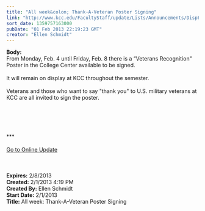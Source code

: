 ```yaml
---
title: "All week&colon; Thank-A-Veteran Poster Signing"
link: "http://www.kcc.edu/FacultyStaff/update/Lists/Announcements/DispForm.aspx?ID=981"
sort_date: 1359757163000
pubDate: "01 Feb 2013 22:19:23 GMT"
creator: "Ellen Schmidt"
---
```


<div><b>Body:</b> <div class="ExternalClass30454E1A87D34693B9E085DDC700A5C2">
<div>From Monday, Feb. 4 until Friday, Feb. 8 there is a “Veterans Recognition&quot; Poster in the College Center available to be signed.</div>
<div> </div>
<div>It will remain on display at KCC throughout the semester.  </div>
<div> </div>
<div>Veterans and those who want to say &quot;thank you&quot; to U.S. military veterans at KCC are all invited to sign the poster.</div>
<div> </div>
<div>
<div> </div>
<div><br />
<div>
<div> </div>
<div>
<div> </div>
<div>
<div>***</div>
<div> </div>
<div><a href="/FacultyStaff/update/Pages/dailyupdate.aspx">Go to Online Update</a></div>
<div> </div></div></div></div></div><br /></div>
<div> </div></div></div>
<div><b>Expires:</b> 2/8/2013</div>
<div><b>Created:</b> 2/1/2013 4:19 PM</div>
<div><b>Created By:</b> Ellen Schmidt</div>
<div><b>Start Date:</b> 2/1/2013</div>
<div><b>Title:</b> All week: Thank-A-Veteran Poster Signing</div>
